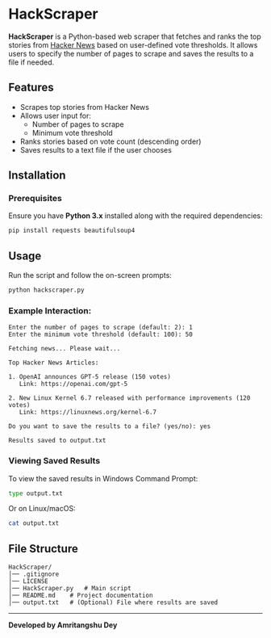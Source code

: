# HackScraper

**HackScraper** is a Python-based web scraper that fetches and ranks the top stories from [Hacker News](https://news.ycombinator.com/) based on user-defined vote thresholds. It allows users to specify the number of pages to scrape and saves the results to a file if needed.

## Features
- Scrapes top stories from Hacker News
- Allows user input for:
  - Number of pages to scrape
  - Minimum vote threshold
- Ranks stories based on vote count (descending order)
- Saves results to a text file if the user chooses

## Installation

### Prerequisites
Ensure you have **Python 3.x** installed along with the required dependencies:
```bash
pip install requests beautifulsoup4
```

## Usage
Run the script and follow the on-screen prompts:
```bash
python hackscraper.py
```

### Example Interaction:
```
Enter the number of pages to scrape (default: 2): 1
Enter the minimum vote threshold (default: 100): 50

Fetching news... Please wait...

Top Hacker News Articles:

1. OpenAI announces GPT-5 release (150 votes)
   Link: https://openai.com/gpt-5

2. New Linux Kernel 6.7 released with performance improvements (120 votes)
   Link: https://linuxnews.org/kernel-6.7

Do you want to save the results to a file? (yes/no): yes

Results saved to output.txt
```

### Viewing Saved Results
To view the saved results in Windows Command Prompt:
```bash
type output.txt
```
Or on Linux/macOS:
```bash
cat output.txt
```

## File Structure
```
HackScraper/
│── .gitignore
│── LICENSE
│── HackScraper.py   # Main script
│── README.md    # Project documentation
│── output.txt   # (Optional) File where results are saved

```

---
**Developed by Amritangshu Dey**

